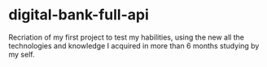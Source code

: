 # digital-bank-full-api
Recriation of my first project to test my habilities, using the new all the technologies and knowledge I acquired in more than 6 months studying by my self.
